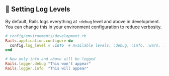 ## 🚦 Setting Log Levels
By default, Rails logs everything at `:debug` level and above in development. You can change this in your environment configuration to reduce verbosity.

```ruby
# config/environments/development.rb
Rails.application.configure do
  config.log_level = :info  # Available levels: :debug, :info, :warn, :error, :fatal, :unknown
end

# Now only info and above will be logged
Rails.logger.debug "This won't appear"
Rails.logger.info  "This will appear"
```
